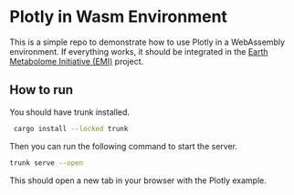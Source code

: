 # Plotly in Wasm Environment
This is a simple repo to demonstrate how to use Plotly in a WebAssembly environment. If everything works, it should be integrated in the [Earth Metabolome Initiative (EMI)](https://github.com/earth-metabolome-initiative/emi-monorepo) project.


## How to run
You should have trunk installed. 
```bash
 cargo install --locked trunk
```

Then you can run the following command to start the server.
```bash
trunk serve --open
```

This should open a new tab in your browser with the Plotly example.